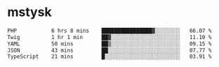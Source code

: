 # mstysk

<!--START_SECTION:waka-->

```txt
PHP           6 hrs 8 mins    ████████████████▓░░░░░░░░   66.07 %
Twig          1 hr 1 min      ██▓░░░░░░░░░░░░░░░░░░░░░░   11.10 %
YAML          50 mins         ██▒░░░░░░░░░░░░░░░░░░░░░░   09.15 %
JSON          43 mins         ██░░░░░░░░░░░░░░░░░░░░░░░   07.77 %
TypeScript    21 mins         █░░░░░░░░░░░░░░░░░░░░░░░░   03.91 %
```

<!--END_SECTION:waka-->
